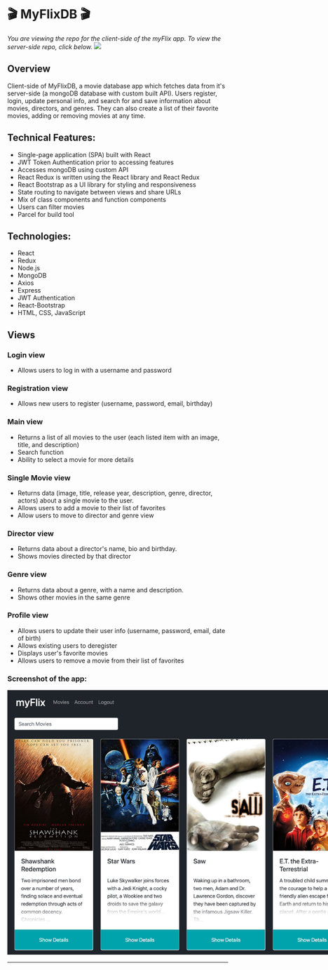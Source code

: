 # 🎬 MyFlixDB 🎬

*You are viewing the repo for the client-side of the myFlix app.  To view the server-side repo, click below.*
<a href="https://github.com/faratim/movie_api.git" target="_blank"><img src="https://img.shields.io/badge/-SERVERSIDE REPO-blue?style=for-the-badge&logo=github&logoColor=white&color=ff69b4&link=https://www.linkedin.com/in/timothy-fara/" /></a>
## Overview

Client-side of MyFlixDB, a movie database app which fetches data from it's server-side
(a mongoDB database with custom built API). Users register, login, update personal info, and search for and save information about movies, directors, and genres. They can also create a list of
their favorite movies, adding or removing movies at any time.

## Technical Features:

- Single-page application (SPA) built with React
- JWT Token Authentication prior to accessing features
- Accesses mongoDB using custom API
- React Redux is written using the React library and React Redux
- React Bootstrap as a UI library for styling and responsiveness
- State routing to navigate between views and share URLs
- Mix of class components and function components
- Users can filter movies
- Parcel for build tool


## Technologies:

- React
- Redux
- Node.js
- MongoDB
- Axios
- Express
- JWT Authentication
- React-Bootstrap
- HTML, CSS, JavaScript

## Views
### Login view

- Allows users to log in with a username and password

### Registration view

- Allows new users to register (username, password, email, birthday)

### Main view

- Returns a list of all movies to the user (each listed item with an image, title, and description)
- Search function
- Ability to select a movie for more details

### Single Movie view

- Returns data (image, title, release year, description, genre, director, actors) about a single movie to the user.
- Allows users to add a movie to their list of favorites
- Allow users to move to director and genre view

### Director view

- Returns data about a director's name, bio and birthday.
- Shows movies directed by that director

### Genre view

- Returns data about a genre, with a name and description.
- Shows other movies in the same genre

### Profile view

- Allows users to update their user info (username, password, email, date of birth)
- Allows existing users to deregister
- Displays user's favorite movies
- Allows users to remove a movie from their list of favorites




### Screenshot of the app:

  <img src="myFlix.jpg" alt="Alt text" style="display: inline-block; margin: 0 auto; max-width: 800px">

---

